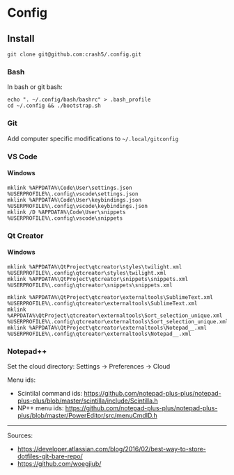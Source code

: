 # Config

## Install

```
git clone git@github.com:crash5/.config.git
```

### Bash

In bash or git bash:
```
echo ". ~/.config/bash/bashrc" > .bash_profile
cd ~/.config && ./bootstrap.sh
```

### Git

Add computer specific modifications to `~/.local/gitconfig`

### VS Code

#### Windows

```
mklink %APPDATA%\Code\User\settings.json %USERPROFILE%\.config\vscode\settings.json
mklink %APPDATA%\Code\User\keybindings.json %USERPROFILE%\.config\vscode\keybindings.json
mklink /D %APPDATA%\Code\User\snippets %USERPROFILE%\.config\vscode\snippets
```

### Qt Creator

#### Windows
```
mklink %APPDATA%\QtProject\qtcreator\styles\twilight.xml %USERPROFILE%\.config\qtcreator\styles\twilight.xml
mklink %APPDATA%\QtProject\qtcreator\snippets\snippets.xml %USERPROFILE%\.config\qtcreator\snippets\snippets.xml

mklink %APPDATA%\QtProject\qtcreator\externaltools\SublimeText.xml %USERPROFILE%\.config\qtcreator\externaltools\SublimeText.xml
mklink %APPDATA%\QtProject\qtcreator\externaltools\Sort_selection_unique.xml %USERPROFILE%\.config\qtcreator\externaltools\Sort_selection_unique.xml
mklink %APPDATA%\QtProject\qtcreator\externaltools\Notepad__.xml %USERPROFILE%\.config\qtcreator\externaltools\Notepad__.xml
```

### Notepad++

Set the cloud directory: Settings -> Preferences -> Cloud

Menu ids:
* Scintilal command ids: https://github.com/notepad-plus-plus/notepad-plus-plus/blob/master/scintilla/include/Scintilla.h
* NP++ menu ids: https://github.com/notepad-plus-plus/notepad-plus-plus/blob/master/PowerEditor/src/menuCmdID.h


---
Sources:
 * https://developer.atlassian.com/blog/2016/02/best-way-to-store-dotfiles-git-bare-repo/
 * https://github.com/woegjiub/
